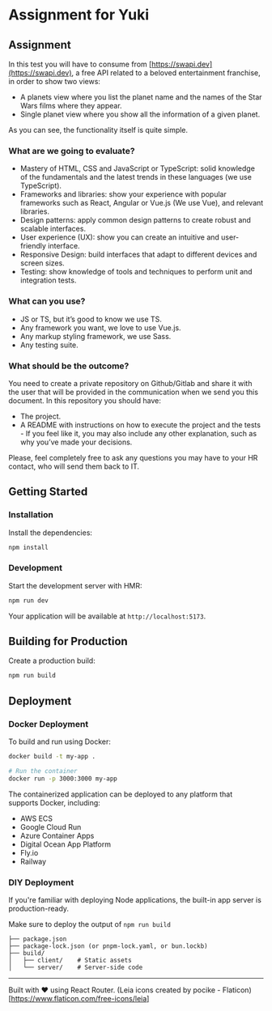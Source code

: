 # Assignment for Yuki

## Assignment

In this test you will have to consume from [https://swapi.dev](https://swapi.dev), a free API related to a beloved entertainment franchise, in order to show two views:

- A planets view where you list the planet name and the names of the Star Wars
films where they appear.
- Single planet view where you show all the information of a given planet.

As you can see, the functionality itself is quite simple.

### What are we going to evaluate?
- Mastery of HTML, CSS and JavaScript or TypeScript: solid knowledge of the fundamentals and the latest trends in these languages (we use TypeScript).
- Frameworks and libraries: show your experience with popular frameworks such as React, Angular or Vue.js (We use Vue), and relevant libraries.
- Design patterns: apply common design patterns to create robust and scalable interfaces.
- User experience (UX): show you can create an intuitive and user-friendly interface.
- Responsive Design: build interfaces that adapt to different devices and screen sizes.
- Testing: show knowledge of tools and techniques to perform unit and integration tests.

### What can you use?
- JS or TS, but it’s good to know we use TS.
- Any framework you want, we love to use Vue.js.
- Any markup styling framework, we use Sass.
- Any testing suite.

### What should be the outcome?
You need to create a private repository on Github/Gitlab and share it with the user that will be provided in the communication when we send you this document. In this repository you should have:
- The project.
- A README with instructions on how to execute the project and the tests - If you feel like it, you may also include any other explanation, such as why you’ve made your decisions.

Please, feel completely free to ask any questions you may have to your HR contact, who will send them back to IT.

## Getting Started

### Installation

Install the dependencies:

```bash
npm install
```

### Development

Start the development server with HMR:

```bash
npm run dev
```

Your application will be available at `http://localhost:5173`.

## Building for Production

Create a production build:

```bash
npm run build
```

## Deployment

### Docker Deployment

To build and run using Docker:

```bash
docker build -t my-app .

# Run the container
docker run -p 3000:3000 my-app
```

The containerized application can be deployed to any platform that supports Docker, including:

- AWS ECS
- Google Cloud Run
- Azure Container Apps
- Digital Ocean App Platform
- Fly.io
- Railway

### DIY Deployment

If you're familiar with deploying Node applications, the built-in app server is production-ready.

Make sure to deploy the output of `npm run build`

```
├── package.json
├── package-lock.json (or pnpm-lock.yaml, or bun.lockb)
├── build/
│   ├── client/    # Static assets
│   └── server/    # Server-side code
```

---

Built with ❤️ using React Router.
(Leia icons created by pocike - Flaticon)[https://www.flaticon.com/free-icons/leia]
